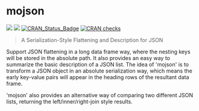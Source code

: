 # mojson
[![](https://cranlogs.r-pkg.org/badges/last-week/mojson)](https://cran.rstudio.com/web/packages/mojson/index.html)
[![](https://cranlogs.r-pkg.org/badges/grand-total/mojson)](https://cran.rstudio.com/web/packages/mojson/index.html)
[![CRAN_Status_Badge](http://www.r-pkg.org/badges/version-last-release/mojson)](https://cran.r-project.org/package=mojson)
[![CRAN checks](https://cranchecks.info/badges/worst/mojson)](https://cranchecks.info/pkgs/mojson)

> A Serialization-Style Flattening and Description for JSON

Support JSON flattening in a long data frame way, where the nesting keys will be stored in the absolute path. It also provides an easy way to summarize the basic description of a JSON list. The idea of 'mojson' is to transform a JSON object in an absolute serialization way, which means the early key-value pairs will appear in the heading rows of the resultant data frame. 

   
'mojson' also provides an alternative way of comparing two different JSON lists, returning the left/inner/right-join style results.

